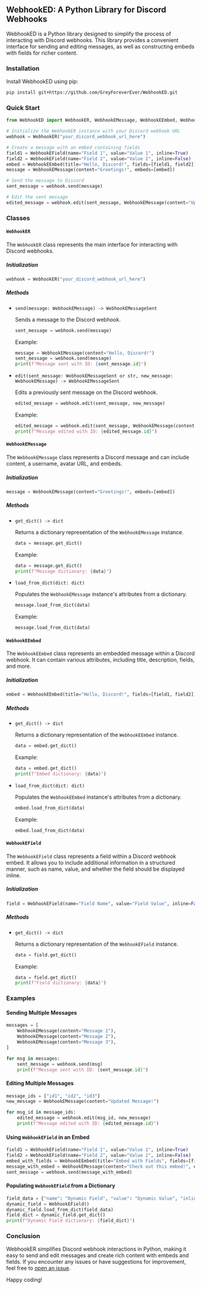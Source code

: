 ## WebhookED: A Python Library for Discord Webhooks

WebhookED is a Python library designed to simplify the process of interacting with Discord webhooks. This library provides a convenient interface for sending and editing messages, as well as constructing embeds with fields for richer content.

### Installation

Install WebhookED using pip:

```bash
pip install git+https://github.com/GreyForeverEver/WebhookED.git
```

### Quick Start

```python
from WebhookED import WebhookER, WebhookEMessage, WebhookEEmbed, WebhookEField

# Initialize the WebhookER instance with your Discord webhook URL
webhook = WebhookER("your_discord_webhook_url_here")

# Create a message with an embed containing fields
field1 = WebhookEField(name="Field 1", value="Value 1", inline=True)
field2 = WebhookEField(name="Field 2", value="Value 2", inline=False)
embed = WebhookEEmbed(title="Hello, Discord!", fields=[field1, field2])
message = WebhookEMessage(content="Greetings!", embeds=[embed])

# Send the message to Discord
sent_message = webhook.send(message)

# Edit the sent message
edited_message = webhook.edit(sent_message, WebhookEMessage(content="Updated Greetings!"))
```

### Classes

#### `WebhookER`

The `WebhookER` class represents the main interface for interacting with Discord webhooks.

##### Initialization

```python
webhook = WebhookER("your_discord_webhook_url_here")
```

##### Methods

- `send(message: WebhookEMessage) -> WebhookEMessageSent`

  Sends a message to the Discord webhook.

  ```python
  sent_message = webhook.send(message)
  ```

  Example:
  ```python
  message = WebhookEMessage(content="Hello, Discord!")
  sent_message = webhook.send(message)
  print(f"Message sent with ID: {sent_message.id}")
  ```

- `edit(sent_message: WebhookEMessageSent or str, new_message: WebhookEMessage) -> WebhookEMessageSent`

  Edits a previously sent message on the Discord webhook.

  ```python
  edited_message = webhook.edit(sent_message, new_message)
  ```

  Example:
  ```python
  edited_message = webhook.edit(sent_message, WebhookEMessage(content="Updated Greetings!"))
  print(f"Message edited with ID: {edited_message.id}")
  ```

#### `WebhookEMessage`

The `WebhookEMessage` class represents a Discord message and can include content, a username, avatar URL, and embeds.

##### Initialization

```python
message = WebhookEMessage(content="Greetings!", embeds=[embed])
```

##### Methods

- `get_dict() -> dict`

  Returns a dictionary representation of the `WebhookEMessage` instance.

  ```python
  data = message.get_dict()
  ```

  Example:
  ```python
  data = message.get_dict()
  print(f"Message dictionary: {data}")
  ```

- `load_from_dict(dict: dict)`

  Populates the `WebhookEMessage` instance's attributes from a dictionary.

  ```python
  message.load_from_dict(data)
  ```

  Example:
  ```python
  message.load_from_dict(data)
  ```

#### `WebhookEEmbed`

The `WebhookEEmbed` class represents an embedded message within a Discord webhook. It can contain various attributes, including title, description, fields, and more.

##### Initialization

```python
embed = WebhookEEmbed(title="Hello, Discord!", fields=[field1, field2])
```

##### Methods

- `get_dict() -> dict`

  Returns a dictionary representation of the `WebhookEEmbed` instance.

  ```python
  data = embed.get_dict()
  ```

  Example:
  ```python
  data = embed.get_dict()
  print(f"Embed dictionary: {data}")
  ```

- `load_from_dict(dict: dict)`

  Populates the `WebhookEEmbed` instance's attributes from a dictionary.

  ```python
  embed.load_from_dict(data)
  ```

  Example:
  ```python
  embed.load_from_dict(data)
  ```

#### `WebhookEField`

The `WebhookEField` class represents a field within a Discord webhook embed. It allows you to include additional information in a structured manner, such as name, value, and whether the field should be displayed inline.

##### Initialization

```python
field = WebhookEField(name="Field Name", value="Field Value", inline=False)
```

##### Methods

- `get_dict() -> dict`

  Returns a dictionary representation of the `WebhookEField` instance.

  ```python
  data = field.get_dict()
  ```

  Example:
  ```python
  data = field.get_dict()
  print(f"Field dictionary: {data}")
  ```

### Examples

#### Sending Multiple Messages

```python
messages = [
    WebhookEMessage(content="Message 1"),
    WebhookEMessage(content="Message 2"),
    WebhookEMessage(content="Message 3"),
]

for msg in messages:
    sent_message = webhook.send(msg)
    print(f"Message sent with ID: {sent_message.id}")
```

#### Editing Multiple Messages

```python
message_ids = ["id1", "id2", "id3"]
new_message = WebhookEMessage(content="Updated Message!")

for msg_id in message_ids:
    edited_message = webhook.edit(msg_id, new_message)
    print(f"Message edited with ID: {edited_message.id}")
```

#### Using `WebhookEField` in an Embed

```python
field1 = WebhookEField(name="Field 1", value="Value 1", inline=True)
field2 = WebhookEField(name="Field 2", value="Value 2", inline=False)
embed_with_fields = WebhookEEmbed(title="Embed with Fields", fields=[field1, field2])
message_with_embed = WebhookEMessage(content="Check out this embed!", embeds=[embed_with_fields])
sent_message = webhook.send(message_with_embed)
```

#### Populating `WebhookEField` from a Dictionary

```python
field_data = {"name": "Dynamic Field", "value": "Dynamic Value", "inline": True}
dynamic_field = WebhookEField()
dynamic_field.load_from_dict(field_data)
field_dict = dynamic_field.get_dict()
print(f"Dynamic Field dictionary: {field_dict}")
```

### Conclusion

WebhookER simplifies Discord webhook interactions in Python, making it easy to send and edit messages and create rich content with embeds and fields. If you encounter any issues or have suggestions for improvement, feel free to [open an issue](https://github.com/GreyForeverEver/WebhookED/issues).

Happy coding!
